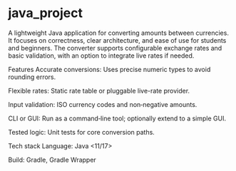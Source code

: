 # java_project
A lightweight Java application for converting amounts between currencies. It focuses on correctness, clear architecture, and ease of use for students and beginners. The converter supports configurable exchange rates and basic validation, with an option to integrate live rates if needed.

Features
Accurate conversions: Uses precise numeric types to avoid rounding errors.

Flexible rates: Static rate table or pluggable live-rate provider.

Input validation: ISO currency codes and non‑negative amounts.

CLI or GUI: Run as a command‑line tool; optionally extend to a simple GUI.

Tested logic: Unit tests for core conversion paths.

Tech stack
Language: Java <11/17>

Build: Gradle, Gradle Wrapper
